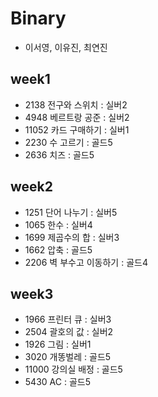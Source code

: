 # Binary
- 이서영, 이유진, 최연진

## week1
- 2138 전구와 스위치 : 실버2
- 4948 베르트랑 공준 : 실버2
- 11052 카드 구매하기 : 실버1
- 2230 수 고르기 : 골드5
- 2636 치즈 : 골드5

## week2
- 1251 단어 나누기 : 실버5
- 1065 한수 : 실버4
- 1699 제곱수의 합 : 실버3
- 1662 압축 : 골드5
- 2206 벽 부수고 이동하기 : 골드4

## week3
- 1966 프린터 큐 : 실버3
- 2504 괄호의 값 : 실버2
- 1926 그림 : 실버1
- 3020 개똥벌레 : 골드5
- 11000 강의실 배정 : 골드5
- 5430 AC : 골드5
